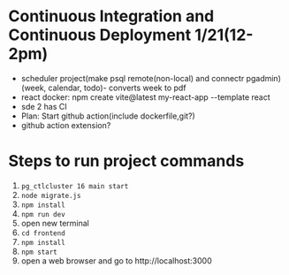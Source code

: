 # Continuous Integration and Continuous Deployment 1/21(12-2pm)
* scheduler project(make psql remote(non-local) and connectr pgadmin) (week, calendar, todo)- converts week to pdf
* react docker: npm create vite@latest my-react-app --template react
* sde 2 has CI
* Plan: Start github action(include dockerfile,git?)
* github action extension?


# Steps to run project commands
1. ```pg_ctlcluster 16 main start```
2. ```node migrate.js```
3. ```npm install```
4. ```npm run dev```
5. open new terminal
6. ```cd frontend```
7. ```npm install```
8. ```npm start```
9. open a web browser and go to http://localhost:3000

